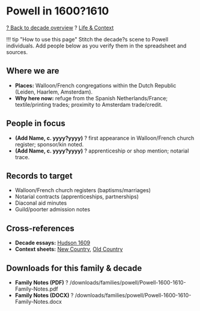 # Powell in 1600?1610

[? Back to decade overview](../../../decades/1600-1610/1600-1610.md) ? [Life \& Context](../../../decades/1600-1610/1600-1610-life.md)

!!! tip "How to use this page"
Stitch the decade?s scene to Powell individuals. Add people below as you verify them in the spreadsheet and sources.

## Where we are

* **Places:** Walloon/French congregations within the Dutch Republic (Leiden, Haarlem, Amsterdam).
* **Why here now:** refuge from the Spanish Netherlands/France; textile/printing trades; proximity to Amsterdam trade/credit.

## People in focus

* **(Add Name, c. yyyy?yyyy)** ? first appearance in Walloon/French church register; sponsor/kin noted.
* **(Add Name, c. yyyy?yyyy)** ? apprenticeship or shop mention; notarial trace.

## Records to target

* Walloon/French church registers (baptisms/marriages)
* Notarial contracts (apprenticeships, partnerships)
* Diaconal aid minutes
* Guild/poorter admission notes

## Cross-references

* **Decade essays:** [Hudson 1609](../../../decades/1600-1610/1609-Hudson.md)
* **Context sheets:** [New Country](../../../decades/1600-1610/1600-1610-NewCountry.md), [Old Country](../../../decades/1600-1610/1600-1610-OldCountry.md)

## Downloads for this family \& decade

* **Family Notes (PDF)** ? /downloads/families/powell/Powell-1600-1610-Family-Notes.pdf
* **Family Notes (DOCX)** ? /downloads/families/powell/Powell-1600-1610-Family-Notes.docx
